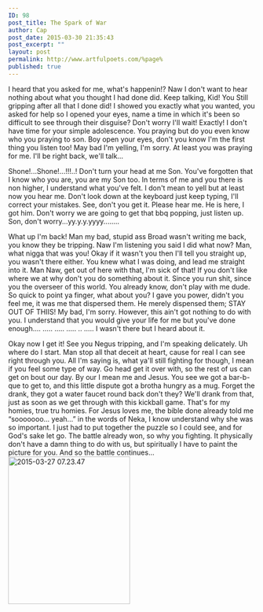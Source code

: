```yaml
---
ID: 98
post_title: The Spark of War
author: Cap
post_date: 2015-03-30 21:35:43
post_excerpt: ""
layout: post
permalink: http://www.artfulpoets.com/%page%
published: true
---
```

I heard that you asked for me, what's happenin!? Naw I don't want to hear nothing about what you thought I had done did. Keep talking, Kid! You Still gripping after all that I done did! I showed you exactly what you wanted, you asked for help so I opened your eyes, name a time in which it's been so difficult to see through their disguise? Don't worry I'll wait! Exactly! I don't have time for your simple adolescence. You praying but do you even know who you praying to son. Boy open your eyes, don't you know I'm the first thing you listen too! May bad I'm yelling, I'm sorry. At least you was praying for me. I'll be right back, we'll talk...

Shone!...Shone!...!!!..! Don't turn your head at me Son. You've forgotten that I know who you are, you are my Son too. In terms of me and you there is non higher, I understand what you've felt. I don't mean to yell but at least now you hear me. Don't look down at the keyboard just keep typing, I'll correct your mistakes. See, don't you get it. Please hear me. He is here, I got him. Don't worry we are going to get that bbq popping, just listen up. Son, don't worry...yy.y.y.yyyy........

What up I'm back! Man my bad, stupid ass Broad wasn't writing me back, you know they be tripping. Naw I'm listening you said I did what now? Man, what nigga that was you! Okay if it wasn't you then I'll tell you straight up, you wasn't there either. You knew what I was doing, and lead me straight into it. Man Naw, get out of here with that, I'm sick of that! If you don't like where we at why don't you do something about it. Since you run shit, since you the overseer of this world. You already know, don't play with me dude. So quick to point ya finger, what about you? I gave you power, didn't you feel me, it was me that dispersed them. He merely dispensed them; STAY OUT OF THIIS! My bad, I'm sorry. However, this ain't got nothing to do with you. I understand that you would give your life for me but you've done enough.... ….. ….. ….. .. ….. I wasn't there but I heard about it.

Okay now I get it! See you Negus tripping, and I'm speaking delicately. Uh where do I start. Man stop all that deceit at heart, cause for real I can see right through you. All I'm saying is, what ya'll still fighting for though, I mean if you feel some type of way. Go head get it over with, so the rest of us can get on bout our day. By our I mean me and Jesus. You see we got a bar-b-que to get to, and this little dispute got a brotha hungry as a mug. Forget the drank, they got a water faucet round back don't they? We'll drank from that, just as soon as we get through with this kickball game. That's for my homies, true tru homies. For Jesus loves me, the bible done already told me “sooooooo... yeah...” in the words of Neka, I know understand why she was so important. I just had to put together the puzzle so I could see, and for God's sake let go. The battle already won, so why you fighting. It physically don't have a damn thing to do with us, but spiritually I have to paint the picture for you. And so the battle continues...<a href="http://www.artfulpoets.com/wp-content/uploads/2015/03/2015-03-27-07.23.47.jpg"><img class="alignright size-medium wp-image-107" src="http://www.artfulpoets.com/wp-content/uploads/2015/03/2015-03-27-07.23.47-248x300.jpg" alt="2015-03-27 07.23.47" width="248" height="300" /></a>